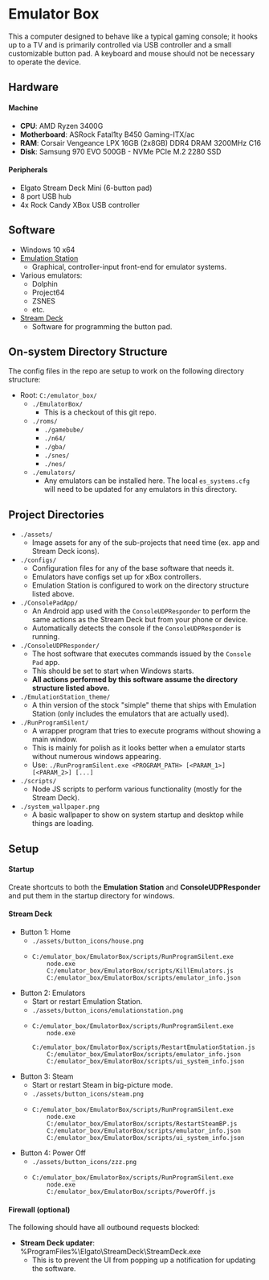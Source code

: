 # Emulator Box

This a computer designed to behave like a typical gaming console; it hooks up to a TV and is
primarily controlled via USB controller and a small customizable button pad. A keyboard and
mouse should not be necessary to operate the device.

## Hardware

#### Machine
- **CPU**: AMD Ryzen 3400G
- **Motherboard**: ASRock Fatal1ty B450 Gaming-ITX/ac
- **RAM**: Corsair Vengeance LPX 16GB (2x8GB) DDR4 DRAM 3200MHz C16
- **Disk**: Samsung 970 EVO 500GB - NVMe PCIe M.2 2280 SSD

#### Peripherals
- Elgato Stream Deck Mini (6-button pad)
- 8 port USB hub
- 4x Rock Candy XBox USB controller

## Software
- Windows 10 x64
- [Emulation Station](https://github.com/Aloshi/EmulationStation/tree/unstable#emulationstation)
  - Graphical, controller-input front-end for emulator systems.
- Various emulators:
  - Dolphin
  - Project64
  - ZSNES
  - etc.
- [Stream Deck](https://www.elgato.com/en/gaming/downloads)
  - Software for programming the button pad.

## On-system Directory Structure
The config files in the repo are setup to work on the following directory structure:
- Root: ```C:/emulator_box/```
  - ```./EmulatorBox/```
    - This is a checkout of this git repo.
  - ```./roms/```
    - ```./gamebube/```
    - ```./n64/```
    - ```./gba/```
    - ```./snes/```
    - ```./nes/```
  - ```./emulators/```
    - Any emulators can be installed here. The local ```es_systems.cfg``` will need to be updated
      for any emulators in this directory.

## Project Directories
- ```./assets/```
  - Image assets for any of the sub-projects that need time (ex. app and Stream Deck icons).
- ```./configs/```
  - Configuration files for any of the base software that needs it.
  - Emulators have configs set up for xBox controllers.
  - Emulation Station is configured to work on the directory structure listed above.
- ```./ConsolePadApp/```
  - An Android app used with the ```ConsoleUDPResponder``` to perform the same actions as the
    Stream Deck but from your phone or device.
  - Automatically detects the console if the ```ConsoleUDPResponder``` is running.
- ```./ConsoleUDPResponder/```
  - The host software that executes commands issued by the ```Console Pad``` app.
  - This should be set to start when Windows starts.
  - **All actions performed by this software assume the directory structure listed above.**
- ```./EmulationStation_theme/```
  - A thin version of the stock "simple" theme that ships with Emulation Station (only includes the
    emulators that are actually used).
- ```./RunProgramSilent/```
  - A wrapper program that tries to execute programs without showing a main window.
  - This is mainly for polish as it looks better when a emulator starts without numerous windows
    appearing.
  - Use: ```./RunProgramSilent.exe <PROGRAM_PATH> [<PARAM_1>] [<PARAM_2>] [...]```
- ```./scripts/```
  - Node JS scripts to perform various functionality (mostly for the Stream Deck).
- ```./system_wallpaper.png```
  - A basic wallpaper to show on system startup and desktop while things are loading.

## Setup

#### Startup
Create shortcuts to both the **Emulation Station** and **ConsoleUDPResponder** and put them in the
startup directory for windows.

#### Stream Deck
- Button 1: Home
  - ```./assets/button_icons/house.png```
  - ```
    C:/emulator_box/EmulatorBox/scripts/RunProgramSilent.exe
        node.exe
        C:/emulator_box/EmulatorBox/scripts/KillEmulators.js
        C:/emulator_box/EmulatorBox/scripts/emulator_info.json
    ```
- Button 2: Emulators
  - Start or restart Emulation Station.
  - ```./assets/button_icons/emulationstation.png```
  - ```
    C:/emulator_box/EmulatorBox/scripts/RunProgramSilent.exe
        node.exe
        C:/emulator_box/EmulatorBox/scripts/RestartEmulationStation.js
        C:/emulator_box/EmulatorBox/scripts/emulator_info.json
        C:/emulator_box/EmulatorBox/scripts/ui_system_info.json
    ```
- Button 3: Steam
  - Start or restart Steam in big-picture mode.
  - ```./assets/button_icons/steam.png```
  - ```
    C:/emulator_box/EmulatorBox/scripts/RunProgramSilent.exe
        node.exe
        C:/emulator_box/EmulatorBox/scripts/RestartSteamBP.js
        C:/emulator_box/EmulatorBox/scripts/emulator_info.json
        C:/emulator_box/EmulatorBox/scripts/ui_system_info.json
    ```
- Button 4: Power Off
  - ```./assets/button_icons/zzz.png```
  - ```
    C:/emulator_box/EmulatorBox/scripts/RunProgramSilent.exe
        node.exe
        C:/emulator_box/EmulatorBox/scripts/PowerOff.js
    ```

#### Firewall (optional)
The following should have all outbound requests blocked:
- **Stream Deck updater**: %ProgramFiles%\Elgato\StreamDeck\StreamDeck.exe
  - This is to prevent the UI from popping up a notification for updating the software.
